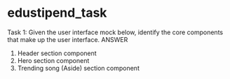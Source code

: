 # edustipend_task
Task 1:
Given the user interface mock below, identify the core components that
make up the user interface.
ANSWER
1. Header section component
2. Hero section component
3. Trending song (Aside) section component 
